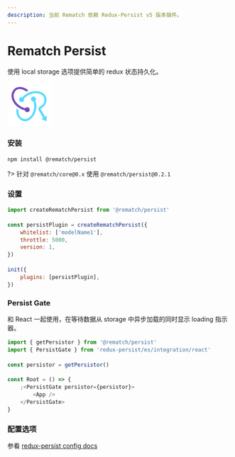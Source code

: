 ```yaml
---
description: 当前 Rematch 依赖 Redux-Persist v5 版本插件。
---
```


# Rematch Persist

使用 local storage 选项提供简单的 redux 状态持久化。

![](../../../_media/icon.svg)

### 安装

```bash
npm install @rematch/persist
```

?> 针对 `@rematch/core@0.x` 使用 `@rematch/persist@0.2.1`

### 设置

```javascript
import createRematchPersist from '@rematch/persist'

const persistPlugin = createRematchPersist({
	whitelist: ['modelName1'],
	throttle: 5000,
	version: 1,
})

init({
	plugins: [persistPlugin],
})
```

### Persist Gate

和 React 一起使用，在等待数据从 storage 中异步加载的同时显示 loading 指示器。

```javascript
import { getPersistor } from '@rematch/persist'
import { PersistGate } from 'redux-persist/es/integration/react'

const persistor = getPersistor()

const Root = () => {
	;<PersistGate persistor={persistor}>
		<App />
	</PersistGate>
}
```

### 配置选项

参看 [redux-persist config docs](https://github.com/rt2zz/redux-persist/blob/master/docs/api.md#type-persistconfig)

